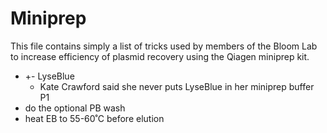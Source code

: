 # Miniprep

This file contains simply a list of tricks used by members of the Bloom Lab to increase efficiency of plasmid recovery using the Qiagen miniprep kit.

- +- LyseBlue
  - Kate Crawford said she never puts LyseBlue in her miniprep buffer P1
- do the optional PB wash
- heat EB to 55-60˚C before elution
